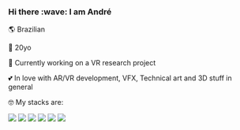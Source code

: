 <h3>Hi there :wave:	I am André</h3>

:earth_americas: Brazilian 

:birthday: 20yo

🔭 Currently working on a VR research project

:two_hearts:	 In love with AR/VR development, VFX, Technical art and 3D stuff in general

:nerd_face:	My stacks are:

<img src="https://img.shields.io/static/v1?label=&message=Java&color=red&style=for-the-badge&logo=Java&logoColor=white"/> <img src="https://img.shields.io/static/v1?label=&message=HTML5&color=red&style=for-the-badge&logo=HTML5&logoColor=white"/> <img src="https://img.shields.io/static/v1?label=&message=JavaScript&color=red&style=for-the-badge&logo=JavaScript&logoColor=white"/> <img src="https://img.shields.io/static/v1?label=&message=CSS3&color=red&style=for-the-badge&logo=CSS3&logoColor=white"/> <img src="https://img.shields.io/static/v1?label=&message=PostgreSQL&color=red&style=for-the-badge&logo=PostgreSQL&logoColor=white"/> <img src="https://img.shields.io/static/v1?label=&message=Unity&color=red&style=for-the-badge&logo=Unity&logoColor=white"/>
